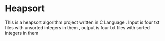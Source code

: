 # Heapsort
This is a heapsort algorithm project written in C Language . Input is four txt files with unsorted integers in them , output is four txt files with sorted integers in them
